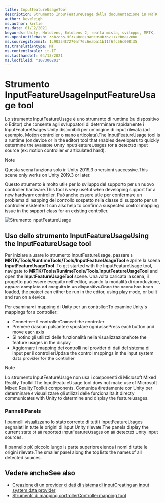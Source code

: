 ```yaml
---
title: InputFeatureUsageTool
description: Strumento InputFeatureUsage della documentazione in MRTK
author: keveleigh
ms.author: kurtie
ms.date: 01/12/2021
keywords: Unity, HoloLens, HoloLens 2, realtà mista, sviluppo, MRTK,
ms.openlocfilehash: 35b28557df37abee19a0c950b362117eb6a120b0
ms.sourcegitcommit: 1c9035487270af76c6eaba11b11f6fc56c008135
ms.translationtype: MT
ms.contentlocale: it-IT
ms.lasthandoff: 04/13/2021
ms.locfileid: "107300201"
---
```

# <a name="inputfeatureusage-tool"></a><span data-ttu-id="9d8b8-104">Strumento InputFeatureUsage</span><span class="sxs-lookup"><span data-stu-id="9d8b8-104">InputFeatureUsage tool</span></span>

<span data-ttu-id="9d8b8-105">Lo strumento InputFeatureUsage è uno strumento di runtime (su dispositivo o Editor) che consente agli sviluppatori di determinare rapidamente i InputFeatureUsages Unity disponibili per un'origine di input rilevata (ad esempio, Motion controller o mano articolata).</span><span class="sxs-lookup"><span data-stu-id="9d8b8-105">The InputFeatureUsage tool is a runtime (on device or in the editor) tool that enables developers to quickly determine the available Unity InputFeatureUsages for a detected input source (ex: motion controller or articulated hand).</span></span>

> [!NOTE]
> <span data-ttu-id="9d8b8-106">Questa scena funziona solo in Unity 2019,3 o versioni successive.</span><span class="sxs-lookup"><span data-stu-id="9d8b8-106">This scene only works on Unity 2019.3 or later.</span></span>

<span data-ttu-id="9d8b8-107">Questo strumento è molto utile per lo sviluppo del supporto per un nuovo controller hardware.</span><span class="sxs-lookup"><span data-stu-id="9d8b8-107">This tool is very useful when developing support for a new hardware controller.</span></span> <span data-ttu-id="9d8b8-108">Può anche essere utile per confermare un problema di mapping del controllo sospetto nella classe di supporto per un controller esistente.</span><span class="sxs-lookup"><span data-stu-id="9d8b8-108">It can also help to confirm a suspected control mapping issue in the support class for an existing controller.</span></span>

![Strumento InputFeatureUsage](../images/controller-mapping-tool/InputFeatureUsages.png)

## <a name="using-the-inputfeatureusage-tool"></a><span data-ttu-id="9d8b8-110">Uso dello strumento InputFeatureUsage</span><span class="sxs-lookup"><span data-stu-id="9d8b8-110">Using the InputFeatureUsage tool</span></span>

<span data-ttu-id="9d8b8-111">Per iniziare a usare lo strumento InputFeatureUsage, passare a **MRTK/Tools/RuntimeTools/Tools/InputFeatureUsageTool** e aprire la scena **InputFeatureUsageTool** .</span><span class="sxs-lookup"><span data-stu-id="9d8b8-111">To get started with the InputFeatureUsage tool, navigate to **MRTK/Tools/RuntimeTools/Tools/InputFeatureUsageTool** and open the **InputFeatureUsageTool** scene.</span></span> <span data-ttu-id="9d8b8-112">Una volta caricata la scena, il progetto può essere eseguito nell'editor, usando la modalità di riproduzione, oppure compilato ed eseguito in un dispositivo.</span><span class="sxs-lookup"><span data-stu-id="9d8b8-112">Once the scene has been loaded, the project can either be run in the editor, using play mode, or built and run on a device.</span></span>

<span data-ttu-id="9d8b8-113">Per esaminare i mapping di Unity per un controller:</span><span class="sxs-lookup"><span data-stu-id="9d8b8-113">To examine Unity's mappings for a controller:</span></span>

- <span data-ttu-id="9d8b8-114">Connettere il controller</span><span class="sxs-lookup"><span data-stu-id="9d8b8-114">Connect the controller</span></span>
- <span data-ttu-id="9d8b8-115">Premere ciascun pulsante e spostare ogni asse</span><span class="sxs-lookup"><span data-stu-id="9d8b8-115">Press each button and move each axis</span></span>
- <span data-ttu-id="9d8b8-116">Si notino gli utilizzi delle funzionalità nella visualizzazione</span><span class="sxs-lookup"><span data-stu-id="9d8b8-116">Note the feature usages in the display</span></span>
- <span data-ttu-id="9d8b8-117">Aggiornare i mapping dei controlli nel provider di dati del sistema di input per il controller</span><span class="sxs-lookup"><span data-stu-id="9d8b8-117">Update the control mappings in the input system data provider for the controller</span></span>

> [!NOTE]
> <span data-ttu-id="9d8b8-118">Lo strumento InputFeatureUsage non usa i componenti di Microsoft Mixed Reality Toolkit.</span><span class="sxs-lookup"><span data-stu-id="9d8b8-118">The InputFeatureUsage tool does not make use of Microsoft Mixed Reality Toolkit components.</span></span> <span data-ttu-id="9d8b8-119">Comunica direttamente con Unity per determinare e visualizzare gli utilizzi delle funzionalità.</span><span class="sxs-lookup"><span data-stu-id="9d8b8-119">It directly communicates with Unity to determine and display the feature usages.</span></span>

### <a name="panels"></a><span data-ttu-id="9d8b8-120">Pannelli</span><span class="sxs-lookup"><span data-stu-id="9d8b8-120">Panels</span></span>

<span data-ttu-id="9d8b8-121">I pannelli visualizzano lo stato corrente di tutti i InputFeatureUsages segnalati in tutte le origini di input Unity rilevate.</span><span class="sxs-lookup"><span data-stu-id="9d8b8-121">The panels display the current state of all reported InputFeatureUsages on all detected Unity input sources.</span></span>

<span data-ttu-id="9d8b8-122">Il pannello più piccolo lungo la parte superiore elenca i nomi di tutte le origini rilevate.</span><span class="sxs-lookup"><span data-stu-id="9d8b8-122">The smaller panel along the top lists the names of all detected sources.</span></span>

## <a name="see-also"></a><span data-ttu-id="9d8b8-123">Vedere anche</span><span class="sxs-lookup"><span data-stu-id="9d8b8-123">See also</span></span>

- [<span data-ttu-id="9d8b8-124">Creazione di un provider di dati di sistema di input</span><span class="sxs-lookup"><span data-stu-id="9d8b8-124">Creating an input system data provider</span></span>](../input/create-data-provider.md)
- [<span data-ttu-id="9d8b8-125">Strumento di mapping controller</span><span class="sxs-lookup"><span data-stu-id="9d8b8-125">Controller mapping tool</span></span>](controller-mapping-tool.md)
